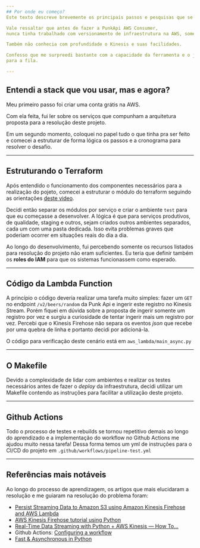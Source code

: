 ```yaml
---
## Por onde eu começo?
Este texto descreve brevemente os principais passos e pesquisas que se fizeram necessárias para realizar este projeto.

Vale ressaltar que antes de fazer a PunkApi AWS Consumer,
nunca tinha trabalhado com versionamento de infraestrutura na AWS, somente no GCP.

Também não conhecia com profundidade o Kinesis e suas facilidades.

Confesso que me surpreedi bastante com a capacidade da ferramenta e o jeito fácil de se criar um _delivery stream_
para a fila.

---
```

## Entendi a stack que vou usar, mas e agora?
Meu primeiro passo foi criar uma conta grátis na AWS.

Com ela feita, fui ler sobre os serviços que compunham a arquitetura proposta para a resolução deste projeto.

Em um segundo momento, coloquei no papel tudo o que tinha pra ser feito e comecei a estruturar de forma lógica
os passos e a cronograma para resolver o desafio.

---
## Estruturando o Terraform
Após entendido o funcionamento dos componentes necessários para a realização do pojeto, comecei a estruturar o módulo do terraform
seguindo as orientações [deste video](https://www.youtube.com/watch?v=wgzgVm7Sqlk).

Decidi então separar os módulos por serviço e criar o ambiente `test` para que eu começasse a desenvolver.
A lógica é que para serviços produtivos, de qualidade, staging e outros, sejam criados outros ambientes separados, cada um com uma pasta dedicada.
Isso evita problemas graves que poderiam ocorrer em situações reais do dia a dia.

Ao longo do desenvolvimento, fui percebendo somente os recursos listados para resolução do projeto não eram suficientes.
Eu teria que definir também os __roles do IAM__ para que os sistemas funcionassem como esperado.

---
## Código da Lambda Function
A princípio o código deveria realizar uma tarefa muito simples: fazer um `GET` no endpoint  `/v2/beers/random` da Punk Api e ingerir este
registro no Kinesis Stream. 
Porém fiquei em dúvida sobre a proposta de ingerir somente um registro por vez e surgiu a curiosidade de tentar ingerir mais um registro por vez.
Percebi que o Kinesis Firehose não separa os eventos _json_ que recebe por uma quebra de linha e portanto decidi por adicioná-la.

O código para verificação deste cenário está em `aws_lambda/main_async.py`


---
## O Makefile
Devido a complexidade de lidar com ambientes e realizar os testes necessários antes de fazer o _deploy_ da infraestrutura, decidi utilizar um Makefile
contendo as instruções para facilitar a utilização deste projeto.

---
## Github Actions
Todo o processo de testes e rebuilds se tornou repetitivo demais ao longo do aprendizado e a implementação do workflow no Github Actions me ajudou muito nessa tarefa!
Dessa forma temos um yml de instruções para o CI/CD do projeto em `.github/workflows/pipeline-test.yml`

---
## Referências mais notáveis
Ao longo do processo de aprendizagem, os artigos que mais elucidaram a resolução e me guiaram na resolução do problema foram:

- [Persist Streaming Data to Amazon S3 using Amazon Kinesis Firehose and AWS Lambda](https://aws.amazon.com/blogs/big-data/persist-streaming-data-to-amazon-s3-using-amazon-kinesis-firehose-and-aws-lambda/)
- [AWS Kinesis Firehose tutorial using Python](https://www.youtube.com/watch?v=msNff0Tc1Xc)
- [Real-Time Data Streaming with Python + AWS Kinesis — How To…](https://medium.com/swlh/real-time-data-streaming-with-python-aws-kinesis-how-to-part-1-cd56feb6fd0f)
- Github Actions: [Configuring a workflow](https://docs.github.com/en/actions/configuring-and-managing-workflows/configuring-a-workflow)
- [Fast & Asynchronous in Python](https://towardsdatascience.com/fast-and-async-in-python-accelerate-your-requests-using-asyncio-62dafca83c33)

